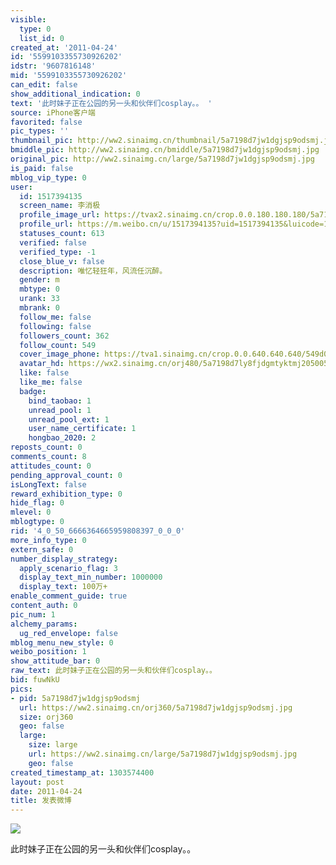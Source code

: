 ```yaml
---
visible:
  type: 0
  list_id: 0
created_at: '2011-04-24'
id: '5599103355730926202'
idstr: '9607816148'
mid: '5599103355730926202'
can_edit: false
show_additional_indication: 0
text: '此时妹子正在公园的另一头和伙伴们cosplay。。 '
source: iPhone客户端
favorited: false
pic_types: ''
thumbnail_pic: http://ww2.sinaimg.cn/thumbnail/5a7198d7jw1dgjsp9odsmj.jpg
bmiddle_pic: http://ww2.sinaimg.cn/bmiddle/5a7198d7jw1dgjsp9odsmj.jpg
original_pic: http://ww2.sinaimg.cn/large/5a7198d7jw1dgjsp9odsmj.jpg
is_paid: false
mblog_vip_type: 0
user:
  id: 1517394135
  screen_name: 李消极
  profile_image_url: https://tvax2.sinaimg.cn/crop.0.0.180.180.180/5a7198d7ly8fjdgmtyktmj20500500so.jpg?KID=imgbed,tva&Expires=1606400074&ssig=peOuppBDk8
  profile_url: https://m.weibo.cn/u/1517394135?uid=1517394135&luicode=10000011&lfid=2304131517394135_-_WEIBO_SECOND_PROFILE_WEIBO
  statuses_count: 613
  verified: false
  verified_type: -1
  close_blue_v: false
  description: 唯忆轻狂年，风流任沉醉。
  gender: m
  mbtype: 0
  urank: 33
  mbrank: 0
  follow_me: false
  following: false
  followers_count: 362
  follow_count: 549
  cover_image_phone: https://tva1.sinaimg.cn/crop.0.0.640.640.640/549d0121tw1egm1kjly3jj20hs0hsq4f.jpg
  avatar_hd: https://wx2.sinaimg.cn/orj480/5a7198d7ly8fjdgmtyktmj20500500so.jpg
  like: false
  like_me: false
  badge:
    bind_taobao: 1
    unread_pool: 1
    unread_pool_ext: 1
    user_name_certificate: 1
    hongbao_2020: 2
reposts_count: 0
comments_count: 8
attitudes_count: 0
pending_approval_count: 0
isLongText: false
reward_exhibition_type: 0
hide_flag: 0
mlevel: 0
mblogtype: 0
rid: '4_0_50_6666364665959808397_0_0_0'
more_info_type: 0
extern_safe: 0
number_display_strategy:
  apply_scenario_flag: 3
  display_text_min_number: 1000000
  display_text: 100万+
enable_comment_guide: true
content_auth: 0
pic_num: 1
alchemy_params:
  ug_red_envelope: false
mblog_menu_new_style: 0
weibo_position: 1
show_attitude_bar: 0
raw_text: 此时妹子正在公园的另一头和伙伴们cosplay。。 ​​​
bid: fuwNkU
pics:
- pid: 5a7198d7jw1dgjsp9odsmj
  url: https://ww2.sinaimg.cn/orj360/5a7198d7jw1dgjsp9odsmj.jpg
  size: orj360
  geo: false
  large:
    size: large
    url: https://ww2.sinaimg.cn/large/5a7198d7jw1dgjsp9odsmj.jpg
    geo: false
created_timestamp_at: 1303574400
layout: post
date: 2011-04-24
title: 发表微博
---
```


![](http://ww2.sinaimg.cn/large/5a7198d7jw1dgjsp9odsmj.jpg)

此时妹子正在公园的另一头和伙伴们cosplay。。 

